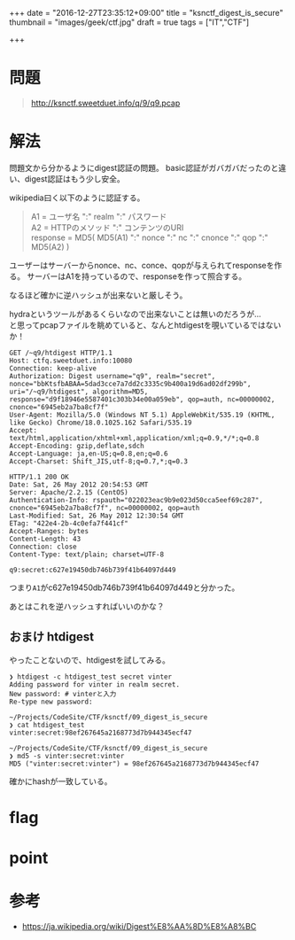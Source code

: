 +++
date = "2016-12-27T23:35:12+09:00"
title = "ksnctf_digest_is_secure"
thumbnail = "images/geek/ctf.jpg"
draft = true
tags = ["IT","CTF"]

+++

# 問題

>http://ksnctf.sweetduet.info/q/9/q9.pcap

# 解法

問題文から分かるようにdigest認証の問題。
basic認証がガバガバだったのと違い、digest認証はもう少し安全。

wikipedia曰く以下のように認証する。

>A1 = ユーザ名 ":" realm ":" パスワード  
>A2 = HTTPのメソッド ":" コンテンツのURI  
>response = MD5( MD5(A1) ":" nonce ":" nc ":" cnonce ":" qop ":" MD5(A2) )

ユーザーはサーバーからnonce、nc、conce、qopが与えられてresponseを作る。
サーバーはA1を持っているので、responseを作って照合する。

なるほど確かに逆ハッシュが出来ないと厳しそう。

hydraというツールがあるくらいなので出来ないことは無いのだろうが…  
と思ってpcapファイルを眺めていると、なんとhtdigestを覗いているではないか！

```
GET /~q9/htdigest HTTP/1.1
Host: ctfq.sweetduet.info:10080
Connection: keep-alive
Authorization: Digest username="q9", realm="secret", nonce="bbKtsfbABAA=5dad3cce7a7dd2c3335c9b400a19d6ad02df299b", uri="/~q9/htdigest", algorithm=MD5, response="d9f18946e5587401c303b34e00a059eb", qop=auth, nc=00000002, cnonce="6945eb2a7ba8cf7f"
User-Agent: Mozilla/5.0 (Windows NT 5.1) AppleWebKit/535.19 (KHTML, like Gecko) Chrome/18.0.1025.162 Safari/535.19
Accept: text/html,application/xhtml+xml,application/xml;q=0.9,*/*;q=0.8
Accept-Encoding: gzip,deflate,sdch
Accept-Language: ja,en-US;q=0.8,en;q=0.6
Accept-Charset: Shift_JIS,utf-8;q=0.7,*;q=0.3

HTTP/1.1 200 OK
Date: Sat, 26 May 2012 20:54:53 GMT
Server: Apache/2.2.15 (CentOS)
Authentication-Info: rspauth="022023eac9b9e023d50cca5eef69c287", cnonce="6945eb2a7ba8cf7f", nc=00000002, qop=auth
Last-Modified: Sat, 26 May 2012 12:30:54 GMT
ETag: "422e4-2b-4c0efa7f441cf"
Accept-Ranges: bytes
Content-Length: 43
Connection: close
Content-Type: text/plain; charset=UTF-8

q9:secret:c627e19450db746b739f41b64097d449
```

つまり`A1`がc627e19450db746b739f41b64097d449と分かった。

あとはこれを逆ハッシュすればいいのかな？

## おまけ htdigest

やったことないので、htdigestを試してみる。

```
❯ htdigest -c htdigest_test secret vinter
Adding password for vinter in realm secret.
New password: # vinterと入力
Re-type new password:

~/Projects/CodeSite/CTF/ksnctf/09_digest_is_secure
❯ cat htdigest_test
vinter:secret:98ef267645a2168773d7b944345ecf47

~/Projects/CodeSite/CTF/ksnctf/09_digest_is_secure
❯ md5 -s vinter:secret:vinter
MD5 ("vinter:secret:vinter") = 98ef267645a2168773d7b944345ecf47
```

確かにhashが一致している。

# flag

# point

# 参考

+ https://ja.wikipedia.org/wiki/Digest%E8%AA%8D%E8%A8%BC
